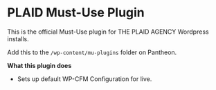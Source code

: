# PLAID Must-Use Plugin

This is the official Must-Use plugin for THE PLAID AGENCY Wordpress installs.

Add this to the  `/wp-content/mu-plugins` folder on Pantheon.

**What this plugin does**

- Sets up default WP-CFM Configuration for live.
